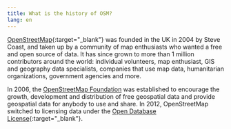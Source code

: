```yaml
---
title: What is the history of OSM?
lang: en 
---
```


[OpenStreetMap](https://openstreetmap.org){:target="_blank"} was founded in the UK in 2004 by Steve Coast, and taken up by a community of map enthusiasts who wanted a free and open source of data. It has since grown to more than 1 million contributors around the world: individual volunteers, map enthusiast, GIS and geography data specialists, companies that use map data, humanitarian organizations, government agencies and more.

In 2006, the [OpenStreetMap Foundation](/about-osm-community/osm-foundation.md) was established to encourage the growth, development and distribution of free geospatial data and provide geospatial data for anybody to use and share. In 2012, OpenStreetMap switched to licensing data under the [Open Database License](https://wiki.osmfoundation.org/wiki/Licence){:target="_blank"}.
